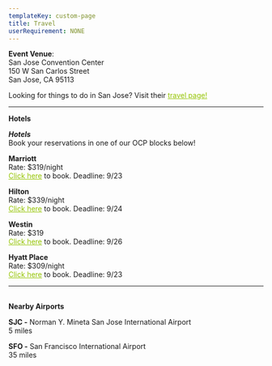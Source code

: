 ```yaml
---
templateKey: custom-page
title: Travel
userRequirement: NONE
---
```

**Event Venue**: \
San Jose Convention Center\
150 W San Carlos Street\
San Jose, CA 95113

Looking for things to do in San Jose? Visit their <a href="https://www.sanjose.org/things-to-do" target ="_blank" style="color:#94C400">travel page!</a>

- - -

**Hotels**

***Hotels***\
Book your reservations in one of our OCP blocks below!

**Marriott**\
Rate: $319/night\
<a href="https://book.passkey.com/gt/218490646?gtid=f9e171787e503698a1fa671468cc037a" target="_blank" style="color:#94C400">Click here</a> to book. Deadline: 9/23

**Hilton**\
Rate: $339/night\
<a href="https://www.hilton.com/en/attend-my-event/sjcshhf-ocp-2a8c3898-8067-47c2-a291-732bae714d59/" target="_blank" style="color:#94C400">Click here</a> to book. Deadline: 9/24

**Westin**\
Rate: $319\
<a href="https://www.marriott.com/event-reservations/reservation-link.mi?id=1654713293711&key=GRP&app=resvlink" target="_blank" style="color:#94C400">Click here</a> to book. Deadline: 9/26

**Hyatt Place**\
Rate: $309/night\
<a href="https://www.hyatt.com/en-US/group-booking/SJCZJ/G-OCP3" target="_blank" style="color:#94C400">Click here</a> to book. Deadline: 9/23

- - -

\
**Nearby Airports**

**SJC -** Norman Y. Mineta San Jose International Airport\
5 miles

**SFO -** San Francisco International Airport \
35 miles